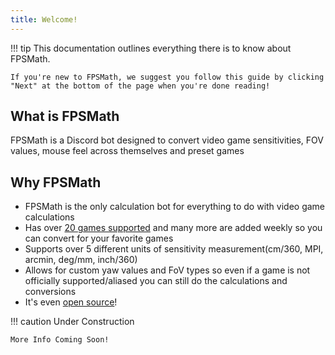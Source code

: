 ```yaml
---
title: Welcome!
---
```


!!! tip
    This documentation outlines everything there is to know about FPSMath.

    If you're new to FPSMath, we suggest you follow this guide by clicking "Next" at the bottom of the page when you're done reading!

## What is FPSMath

FPSMath is a Discord bot designed to convert video game sensitivities, FOV values, mouse feel across themselves and preset games

## Why FPSMath

- FPSMath is the only calculation bot for everything to do with video game calculations
- Has over [20 games supported](games.md) and many more are added weekly so you can convert for your favorite games
- Supports over 5 different units of sensitivity measurement(cm/360, MPI, arcmin, deg/mm, inch/360)
- Allows for custom yaw values and FoV types so even if a game is not officially supported/aliased you can still do the calculations and conversions
- It's even [open source](https://github.com/animafps/fpsmath)!

!!! caution
    Under Construction

    More Info Coming Soon!
